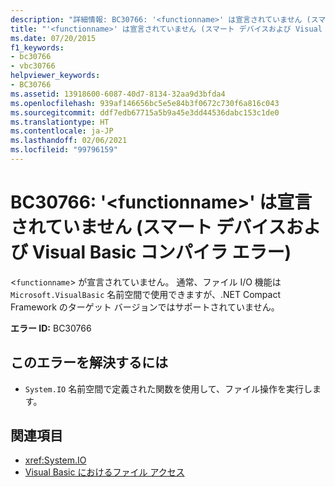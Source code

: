 ```yaml
---
description: "詳細情報: BC30766: '<functionname>' は宣言されていません (スマート デバイスおよび Visual Basic コンパイラ エラー)"
title: "'<functionname>' は宣言されていません (スマート デバイスおよび Visual Basic コンパイラ エラー)"
ms.date: 07/20/2015
f1_keywords:
- bc30766
- vbc30766
helpviewer_keywords:
- BC30766
ms.assetid: 13918600-6087-40d7-8134-32aa9d3bfda4
ms.openlocfilehash: 939af146656bc5e5e84b3f0672c730f6a816c043
ms.sourcegitcommit: ddf7edb67715a5b9a45e3dd44536dabc153c1de0
ms.translationtype: HT
ms.contentlocale: ja-JP
ms.lasthandoff: 02/06/2021
ms.locfileid: "99796159"
---
```

# <a name="bc30766-functionname-is-not-declared-smart-devicevisual-basic-compiler-error"></a>BC30766: '\<functionname>' は宣言されていません (スマート デバイスおよび Visual Basic コンパイラ エラー)

<`functionname`> が宣言されていません。 通常、ファイル I/O 機能は `Microsoft.VisualBasic` 名前空間で使用できますが、.NET Compact Framework のターゲット バージョンではサポートされていません。

 **エラー ID:** BC30766

## <a name="to-correct-this-error"></a>このエラーを解決するには

- `System.IO` 名前空間で定義された関数を使用して、ファイル操作を実行します。

## <a name="see-also"></a>関連項目

- <xref:System.IO>
- [Visual Basic におけるファイル アクセス](../../developing-apps/programming/drives-directories-files/file-access.md)
